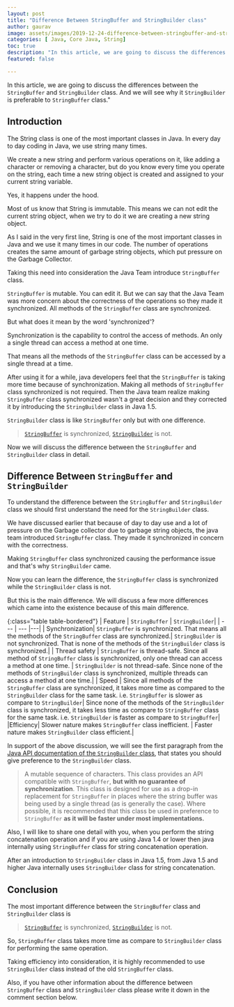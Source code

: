 ```yaml
---
layout: post
title: "Difference Between StringBuffer and StringBuilder class"
author: gaurav
image: assets/images/2019-12-24-difference-between-stringbuffer-and-stringbuilder/blog-cover.webp
categories: [ Java, Core Java, String]
toc: true
description: "In this article, we are going to discuss the differences between the `StringBuffer` and `StringBuilder` class. And we will see why it `StringBuilder` is preferable to `StringBuffer` class."
featured: false

---
```

In this article, we are going to discuss the differences between the `StringBuffer` and `StringBuilder` class. And we will see why it `StringBuilder` is preferable to `StringBuffer` class."

## Introduction

The String class is one of the most important classes in Java. In every day to day coding in Java, we use string many times.

We create a new string and perform various operations on it, like adding a character or removing a character, but do you know every time you operate on the string, each time a new string object is created and assigned to your current string variable.

Yes, it happens under the hood.

Most of us know that String is immutable. This means we can not edit the current string object, when we try to do it we are creating a new string object.

As I said in the very first line, String is one of the most important classes in Java and we use it many times in our code. The number of operations creates the same amount of garbage string objects, which put pressure on the Garbage Collector.

Taking this need into consideration the Java Team introduce `StringBuffer` class.

`StringBuffer` is mutable. You can edit it. But we can say that the Java Team was more concern about the correctness of the operations so they made it synchronized. All methods of the `StringBuffer` class are synchronized.

But what does it mean by the word 'synchronized'?

Synchronization is the capability to control the access of methods. An only a single thread can access a method at one time.

That means all the methods of the `StringBuffer` class can be accessed by a single thread at a time.

After using it for a while, java developers feel that the `StringBuffer` is taking more time because of synchronization. Making all methods of `StringBuffer` class synchronized is not required. Then the Java team realize making `StringBuffer` class synchronized wasn't a great decision and they corrected it by introducing the `StringBuilder`  class in Java 1.5.

`StringBuilder` class is like `StringBuffer` only but with one difference. 
> [`StringBuffer`](http://docs.oracle.com/javase/8/docs/api/java/lang/StringBuffer.html) is synchronized, [`StringBuilder`](http://docs.oracle.com/javase/8/docs/api/java/lang/StringBuilder.html) is not.

Now we will discuss the difference between the  `StringBuffer` and `StringBuilder`  class in detail.

## Difference Between `StringBuffer` and `StringBuilder` 

To understand the difference between the `StringBuffer` and `StringBuilder` class we should first understand the need for the `StringBuilder` class.

We have discussed earlier that because of day to day use and a lot of pressure on the Garbage collector due to garbage string objects, the java team introduced `StringBuffer` class. They made it synchronized in concern with the correctness.

Making `StringBuffer` class synchronized causing the performance issue and that's why `StringBuilder` came.

Now you can learn the difference, the `StringBuffer` class is synchronized while the `StringBuilder` class is not.

But this is the main difference. We will discuss a few more differences which came into the existence because of this main difference.

{:class="table table-bordered"}
| Feature | `StringBuffer` | `StringBuilder`|
| --- | --- |---|
| Synchronization| `StringBuffer` is synchronized. That means all the methods of the `StringBuffer` class are synchronized.| `StringBuilder` is not synchronized. That is none of the methods of the `StringBuilder` class  is synchronized.|
| Thread safety | `StringBuffer` is thread-safe. Since all method of `StringBuffer` class is synchronized, only one thread can access a method at one time. | `StringBuilder` is not thread-safe. Since none of the methods of `StringBuilder` class is synchronized, multiple threads can access a method at one time.|
| Speed | Since all methods of the `StringBuffer` class are synchronized, it takes more time as compared to the `StringBuilder` class for the same task. i.e. `StringBuffer` is slower as compare to `StringBuilder`| Since none of the methods of the `StringBuilder` class is synchronized, it takes less time as compare to `StringBuffer` class for the same task. i.e. `StringBuilder` is faster as compare to `StringBuffer`|
|Efficiency| Slower nature makes `StringBuffer` class inefficient. | Faster nature makes `StringBuilder` class efficient.|

In support of the above discussion, we will see the first paragraph from the [Java API documentation of the `StringBuilder` class](https://docs.oracle.com/javase/8/docs/api/java/lang/StringBuilder.html),  that states you should give preference to the `StringBuilder` class.
> A mutable sequence of characters. This class provides an API compatible with `StringBuffer`, **but with no guarantee of synchronization**. This class is designed for use as a drop-in replacement for `StringBuffer` in places where the string buffer was being used by a single thread (as is generally the case). Where possible, it is recommended that this class be used in preference to `StringBuffer` **as it will be faster under most implementations.**

Also, I will like to share one detail with you, when you perform the string concatenation operation and if you are using Java 1.4 or lower then java internally using `StringBuffer` class for string concatenation operation.

After an introduction to `StringBuilder` class in Java 1.5, from Java 1.5 and higher Java internally uses `StringBuilder` class for string concatenation.

## Conclusion

The most important difference between the `StringBuffer` class and `StringBuilder` class is
> [`StringBuffer`](http://docs.oracle.com/javase/8/docs/api/java/lang/StringBuffer.html) is synchronized, [`StringBuilder`](http://docs.oracle.com/javase/8/docs/api/java/lang/StringBuilder.html) is not.

So, `StringBuffer` class takes more time as compare to `StringBuilder` class for performing the same operation.

Taking efficiency into consideration, it is highly recommended to use `StringBuilder` class instead of the old `StringBuffer` class.

Also, if you have other information about the difference between `StringBuffer` class and `StringBuilder` class please write it down in the comment section below.
